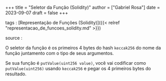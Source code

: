+++
title = "Seletor da Função (Solidity)"
author = ["Gabriel Rosa"]
date = 2023-09-07
draft = false
+++

tags
: [Representação de Funções (Solidity)]({{< relref "representacao_de_funcoes_solidity.md" >}})

source
:

O seletor da função é os primeiros 4 bytes do hash `keccak256` do nome da função juntamento com o tipo de seus argumentos.

Se sua função é `putValue(uint256 value)`, você vai codificar como `putValue(uint256)` usando `keccak256` e pegar os 4 primeiros bytes do resultado.
